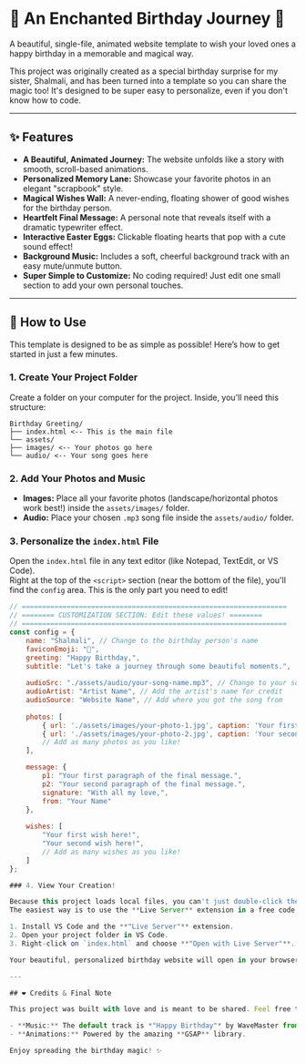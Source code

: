 # 💖 An Enchanted Birthday Journey 💖

A beautiful, single-file, animated website template to wish your loved ones a happy birthday in a memorable and magical way.

This project was originally created as a special birthday surprise for my sister, Shalmali, and has been turned into a template so you can share the magic too! It's designed to be super easy to personalize, even if you don't know how to code.

---

## ✨ Features

- **A Beautiful, Animated Journey:** The website unfolds like a story with smooth, scroll-based animations.  
- **Personalized Memory Lane:** Showcase your favorite photos in an elegant "scrapbook" style.  
- **Magical Wishes Wall:** A never-ending, floating shower of good wishes for the birthday person.  
- **Heartfelt Final Message:** A personal note that reveals itself with a dramatic typewriter effect.  
- **Interactive Easter Eggs:** Clickable floating hearts that pop with a cute sound effect!  
- **Background Music:** Includes a soft, cheerful background track with an easy mute/unmute button.  
- **Super Simple to Customize:** No coding required! Just edit one small section to add your own personal touches.  

---

## 🚀 How to Use

This template is designed to be as simple as possible! Here’s how to get started in just a few minutes.

### 1. Create Your Project Folder

Create a folder on your computer for the project. Inside, you'll need this structure:

```
Birthday Greeting/
├── index.html <-- This is the main file
└── assets/
├── images/ <-- Your photos go here
└── audio/ <-- Your song goes here
```

### 2. Add Your Photos and Music

- **Images:** Place all your favorite photos (landscape/horizontal photos work best!) inside the `assets/images/` folder.  
- **Audio:** Place your chosen `.mp3` song file inside the `assets/audio/` folder.  

### 3. Personalize the `index.html` File

Open the `index.html` file in any text editor (like Notepad, TextEdit, or VS Code).  
Right at the top of the `<script>` section (near the bottom of the file), you'll find the `config` area. This is the only part you need to edit!

```javascript
// =================================================================
// ======== CUSTOMIZATION SECTION: Edit these values! ========
// =================================================================
const config = {
    name: "Shalmali", // Change to the birthday person's name
    faviconEmoji: "🎂",
    greeting: "Happy Birthday,",
    subtitle: "Let's take a journey through some beautiful moments.",
    
    audioSrc: "./assets/audio/your-song-name.mp3", // Change to your song's file name
    audioArtist: "Artist Name", // Add the artist's name for credit
    audioSource: "Website Name", // Add where you got the song from
    
    photos: [
        { url: './assets/images/your-photo-1.jpg', caption: 'Your first caption here!' },
        { url: './assets/images/your-photo-2.jpg', caption: 'Your second caption here!' },
        // Add as many photos as you like!
    ],

    message: {
        p1: "Your first paragraph of the final message.",
        p2: "Your second paragraph of the final message.",
        signature: "With all my love,",
        from: "Your Name"
    },
    
    wishes: [
        "Your first wish here!",
        "Your second wish here!",
        // Add as many wishes as you like!
    ]
};

### 4. View Your Creation!

Because this project loads local files, you can't just double-click the `index.html` file to view it.  
The easiest way is to use the **Live Server** extension in a free code editor like VS Code:

1. Install VS Code and the **"Live Server"** extension.  
2. Open your project folder in VS Code.  
3. Right-click on `index.html` and choose **"Open with Live Server"**.  

Your beautiful, personalized birthday website will open in your browser! 🎉  

---

## ❤️ Credits & Final Note

This project was built with love and is meant to be shared. Feel free to use it, fork it, and make it your own.

- **Music:** The default track is *"Happy Birthday"* by WaveMaster from Pixabay. Please give credit if you use their music!  
- **Animations:** Powered by the amazing **GSAP** library.  

Enjoy spreading the birthday magic! ✨
